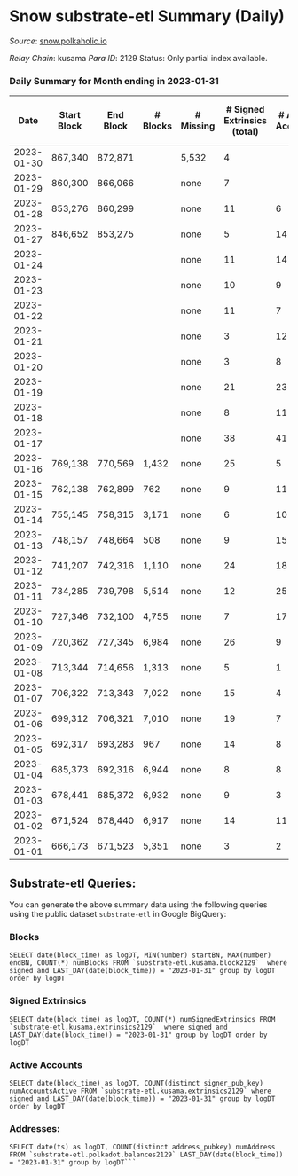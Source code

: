 # Snow substrate-etl Summary (Daily)

_Source_: [snow.polkaholic.io](https://snow.polkaholic.io)

*Relay Chain*: kusama
*Para ID*: 2129
Status: Only partial index available.


### Daily Summary for Month ending in 2023-01-31


| Date | Start Block | End Block | # Blocks | # Missing | # Signed Extrinsics (total) | # Active Accounts | # Addresses with Balances | # Events | # Transfers | # XCM Transfers In | # XCM Transfers Out |
| ---- | ----------- | --------- | -------- | --------- | --------------------------- | ----------------- | ------------------------- | -------- | ----------- | ------------------ | ------------------- |
| 2023-01-30 | 867,340 | 872,871 |  | 5,532 | 4 |  |  | 16,674 | 4  |   |   |
| 2023-01-29 | 860,300 | 866,066 |  | none | 7 |  |  | 18,929 | 13  |   |   |
| 2023-01-28 | 853,276 | 860,299 |  | none | 11 | 6 |  | 21,254 | 11  |   |   |
| 2023-01-27 | 846,652 | 853,275 |  | none | 5 | 14 |  | 20,473 | 17  |   |   |
| 2023-01-24 |  |  |  | none | 11 | 14 |  | 20,348 | 25  |   |   |
| 2023-01-23 |  |  |  | none | 10 | 9 |  | 21,470 | 16  |   |   |
| 2023-01-22 |  |  |  | none | 11 | 7 | 5,580 | 21,236 | 17  |   |   |
| 2023-01-21 |  |  |  | none | 3 | 12 |  | 22,922 | 15  |   |   |
| 2023-01-20 |  |  |  | none | 3 | 8 |  | 21,165 | 10  |   |   |
| 2023-01-19 |  |  |  | none | 21 | 23 |  | 21,587 | 38  |   |   |
| 2023-01-18 |  |  |  | none | 8 | 11 |  | 21,349 | 16  |   |   |
| 2023-01-17 |  |  |  | none | 38 | 41 |  | 21,915 | 54  |   |   |
| 2023-01-16 | 769,138 | 770,569 | 1,432 | none | 25 | 5 |  | 21,174 | 19  |   |   |
| 2023-01-15 | 762,138 | 762,899 | 762 | none | 9 | 11 |  | 21,484 | 20  |   |   |
| 2023-01-14 | 755,145 | 758,315 | 3,171 | none | 6 | 10 |  | 21,199 | 10  |   |   |
| 2023-01-13 | 748,157 | 748,664 | 508 | none | 9 | 15 |  | 21,596 | 24  |   |   |
| 2023-01-12 | 741,207 | 742,316 | 1,110 | none | 24 | 18 |  | 21,539 | 43  |   |   |
| 2023-01-11 | 734,285 | 739,798 | 5,514 | none | 12 | 25 |  | 21,541 | 47  |   |   |
| 2023-01-10 | 727,346 | 732,100 | 4,755 | none | 7 | 17 |  | 21,065 | 19  |   |   |
| 2023-01-09 | 720,362 | 727,345 | 6,984 | none | 26 | 9 |  | 21,215 | 18  |   |   |
| 2023-01-08 | 713,344 | 714,656 | 1,313 | none | 5 | 1 |  | 21,119 | 5  |   |   |
| 2023-01-07 | 706,322 | 713,343 | 7,022 | none | 15 | 4 | 5,485 | 21,216 | 13  |   |   |
| 2023-01-06 | 699,312 | 706,321 | 7,010 | none | 19 | 7 |  | 21,276 | 25  |   |   |
| 2023-01-05 | 692,317 | 693,283 | 967 | none | 14 | 8 |  | 21,133 | 15  |   |   |
| 2023-01-04 | 685,373 | 692,316 | 6,944 | none | 8 | 8 |  | 20,980 | 8  |   |   |
| 2023-01-03 | 678,441 | 685,372 | 6,932 | none | 9 | 3 |  | 20,922 | 10  |   |   |
| 2023-01-02 | 671,524 | 678,440 | 6,917 | none | 14 | 11 |  | 21,235 | 24  |   |   |
| 2023-01-01 | 666,173 | 671,523 | 5,351 | none | 3 | 2 | 5,432 | 16,104 | 3  |   |   |

## Substrate-etl Queries:
You can generate the above summary data using the following queries using the public dataset `substrate-etl` in Google BigQuery:


### Blocks
```
SELECT date(block_time) as logDT, MIN(number) startBN, MAX(number) endBN, COUNT(*) numBlocks FROM `substrate-etl.kusama.block2129`  where signed and LAST_DAY(date(block_time)) = "2023-01-31" group by logDT order by logDT
```


### Signed Extrinsics
```
SELECT date(block_time) as logDT, COUNT(*) numSignedExtrinsics FROM `substrate-etl.kusama.extrinsics2129`  where signed and LAST_DAY(date(block_time)) = "2023-01-31" group by logDT order by logDT
```


### Active Accounts
```
SELECT date(block_time) as logDT, COUNT(distinct signer_pub_key) numAccountsActive FROM `substrate-etl.kusama.extrinsics2129` where signed and LAST_DAY(date(block_time)) = "2023-01-31" group by logDT order by logDT
```


### Addresses:
```
SELECT date(ts) as logDT, COUNT(distinct address_pubkey) numAddress FROM `substrate-etl.polkadot.balances2129` LAST_DAY(date(block_time)) = "2023-01-31" group by logDT```

